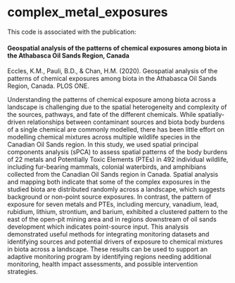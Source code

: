# complex_metal_exposures

This code is associated with the publication: 
#### Geospatial analysis of the patterns of chemical exposures among biota in the Athabasca Oil Sands Region, Canada

Eccles, K.M., Pauli, B.D., & Chan, H.M. (2020). Geospatial analysis of  the patterns of chemical exposures among biota in the Athabasca Oil Sands Region, Canada. PLOS ONE.

Understanding the patterns of chemical exposure among biota across a landscape is challenging due to the spatial heterogeneity and complexity of the sources, pathways, and fate of the different chemicals. While spatially-driven relationships between contaminant sources and biota body burdens of a single chemical are commonly modelled, there has been little effort on modelling chemical mixtures across multiple wildlife species in the Canadian Oil Sands region. In this study, we used spatial principal components analysis (sPCA) to assess spatial patterns of the body burdens of 22 metals and Potentially Toxic Elements (PTEs) in 492 individual wildlife, including fur-bearing mammals, colonial waterbirds, and amphibians collected from the Canadian Oil Sands region in Canada. Spatial analysis and mapping both indicate that some of the complex exposures in the studied biota are distributed randomly across a landscape, which suggests background or non-point source exposures.  In contrast, the pattern of exposure for seven metals and PTEs, including mercury, vanadium, lead, rubidium, lithium, strontium, and barium, exhibited a clustered pattern to the east of the open-pit mining area and in regions downstream of oil sands development which indicates point-source input. This analysis demonstrated useful methods for integrating monitoring datasets and identifying sources and potential drivers of exposure to chemical mixtures in biota across a landscape.  These results can be used to support an adaptive monitoring program by identifying regions needing additional monitoring, health impact assessments, and possible intervention strategies. 

